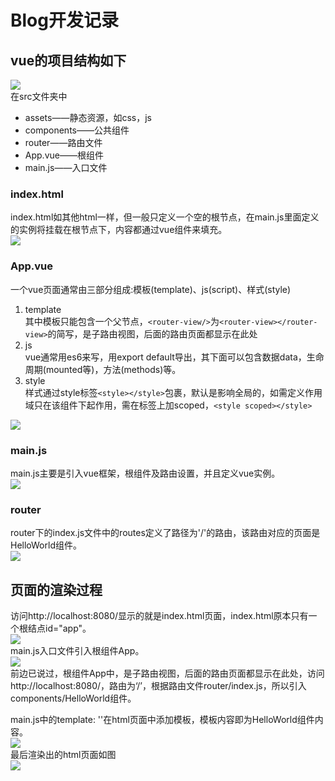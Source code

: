 # Blog开发记录

## vue的项目结构如下
![](2020-03-29-00-07-37.png)  
在src文件夹中
+ assets——静态资源，如css，js
+ components——公共组件
+ router——路由文件
+ App.vue——根组件
+ main.js——入口文件

### index.html
index.html如其他html一样，但一般只定义一个空的根节点，在main.js里面定义的实例将挂载在根节点下，内容都通过vue组件来填充。  
![](2020-03-29-00-17-17.png)  

### App.vue
一个vue页面通常由三部分组成:模板(template)、js(script)、样式(style)
1. template  
    其中模板只能包含一个父节点，`<router-view/>`为`<router-view></router-view>`的简写，是子路由视图，后面的路由页面都显示在此处
2. js  
    vue通常用es6来写，用export default导出，其下面可以包含数据data，生命周期(mounted等)，方法(methods)等。
3. style  
    样式通过style标签`<style></style>`包裹，默认是影响全局的，如需定义作用域只在该组件下起作用，需在标签上加scoped，`<style scoped></style>`  

![](2020-03-29-00-18-17.png)  

### main.js
main.js主要是引入vue框架，根组件及路由设置，并且定义vue实例。  
![](2020-03-29-00-18-39.png)  

### router
router下的index.js文件中的routes定义了路径为'/'的路由，该路由对应的页面是HelloWorld组件。  
![](2020-03-29-00-18-59.png)  

## 页面的渲染过程
访问http://localhost:8080/显示的就是index.html页面，index.html原本只有一个根结点id="app"。  
![](2020-03-29-00-19-18.png)  
main.js入口文件引入根组件App。  
![](2020-03-29-00-20-04.png)  
前边已说过，根组件App中，<router-view/>是子路由视图，后面的路由页面都显示在此处，访问http://localhost:8080/，路由为‘/’，根据路由文件router/index.js，所以引入components/HelloWorld组件。

main.js中的template: '<App/>'在html页面中添加<App></App>模板，模板内容即为HelloWorld组件内容。  
![](2020-03-29-00-20-34.png)  
最后渲染出的html页面如图  
![](2020-03-29-00-21-01.png)  
